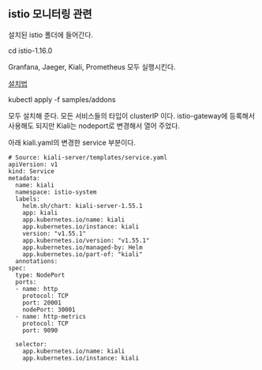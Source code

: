 ## istio 모니터링 관련

설치된 istio 폴더에 들어간다. 

  cd istio-1.16.0
  


Granfana, Jaeger, Kiali, Prometheus 모두 실행시킨다.

[설치법](https://github.com/istio/istio/tree/master/samples/addons)

  kubectl apply -f samples/addons

모두 설치해 준다. 모든 서비스들의 타입이 clusterIP 이다. istio-gateway에 등록해서 사용해도 되지만 Kiali는 nodeport로 변경해서 열어 주었다.

아래 kiali.yaml의 변경한 service 부분이다.


    # Source: kiali-server/templates/service.yaml
    apiVersion: v1
    kind: Service
    metadata:
      name: kiali
      namespace: istio-system
      labels:
        helm.sh/chart: kiali-server-1.55.1
        app: kiali
        app.kubernetes.io/name: kiali
        app.kubernetes.io/instance: kiali
        version: "v1.55.1"
        app.kubernetes.io/version: "v1.55.1"
        app.kubernetes.io/managed-by: Helm
        app.kubernetes.io/part-of: "kiali"
      annotations:
    spec:
      type: NodePort
      ports:
      - name: http
        protocol: TCP
        port: 20001
        nodePort: 30001
      - name: http-metrics
        protocol: TCP
        port: 9090

      selector:
        app.kubernetes.io/name: kiali
        app.kubernetes.io/instance: kiali

